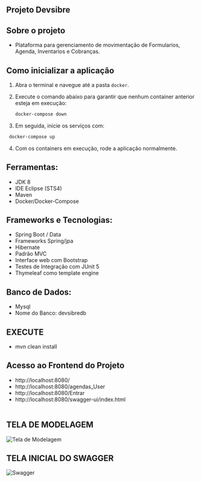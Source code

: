 ## Projeto Devsibre

## Sobre o projeto

- Plataforma para gerenciamento de movimentação de Formularios, Agenda, Inventarios e Cobranças.

## Como inicializar a aplicação
1. Abra o terminal e navegue até a pasta `docker`.
2. Execute o comando abaixo para garantir que nenhum container anterior esteja em execução:

   ```bash
   docker-compose down

3. Em seguida, inicie os serviços com:

  ```bash
   docker-compose up
   ```
4. Com os containers em execução, rode a aplicação normalmente.

## Ferramentas:

- JDK 8
- IDE Eclipse (STS4)
- Maven
- Docker/Docker-Compose

## Frameworks e Tecnologias:
- Spring Boot / Data
- Frameworks Spring/jpa
- Hibernate
- Padrão MVC
- Interface web com Bootstrap
- Testes de Integração com JUnit 5
- Thymeleaf como template engine

## Banco de Dados:
- Mysql
- Nome do Banco: devsibredb

## EXECUTE
- mvn clean install

## Acesso ao Frontend do Projeto
- http://localhost:8080/
- http://localhost:8080/agendas_User
- http://localhost:8080/Entrar
- http://localhost:8080/swagger-ui/index.html
<br><br>

## TELA DE MODELAGEM
![Tela de Modelagem](https://github.com/JuhLima85/devsibre/assets/89745459/9e0e1ba6-3bb4-4d2b-a6e1-75d01812e1bc)

## TELA INICIAL DO SWAGGER
![Swagger](https://github.com/Ernilson/Sibre-3.0/assets/30840118/5b66ab67-df39-440e-ba67-43a0a2cc98cc)


